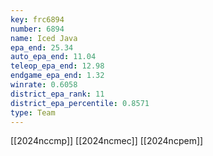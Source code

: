 ```yaml
---
key: frc6894
number: 6894
name: Iced Java
epa_end: 25.34
auto_epa_end: 11.04
teleop_epa_end: 12.98
endgame_epa_end: 1.32
winrate: 0.6058
district_epa_rank: 11
district_epa_percentile: 0.8571
type: Team
---
```

[[2024nccmp]]
[[2024ncmec]]
[[2024ncpem]]
